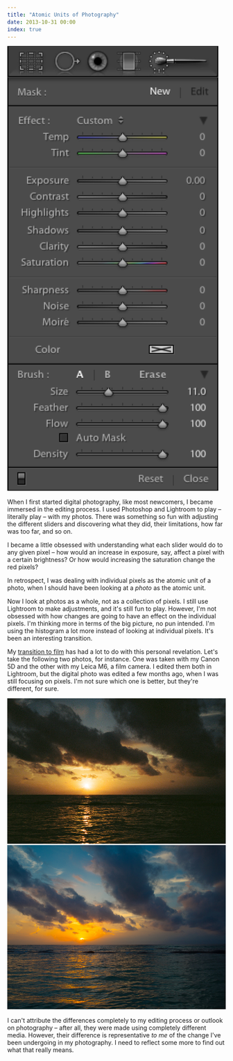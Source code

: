 ```yaml
---
title: "Atomic Units of Photography"
date: 2013-10-31 00:00
index: true
---
```


 ![](/img/import/blog/atomic-units-of-photography/3303F8015D3E4D4C8231B8AA3DE437B5.jpg)

When I first started digital photography, like most newcomers, I became immersed in the editing process. I used Photoshop and Lightroom to play – literally play – with my photos. There was something so fun with adjusting the different sliders and discovering what they did, their limitations, how far was too far, and so on.

I became a little obsessed with understanding what each slider would do to any given pixel – how would an increase in exposure, say, affect a pixel with a certain brightness? Or how would increasing the saturation change the red pixels?

In retrospect, I was dealing with individual pixels as the atomic unit of a photo, when I should have been looking at a _photo_ as the atomic unit.

Now I look at photos as a whole, not as a collection of pixels. I still use Lightroom to make adjustments, and it's still fun to play. However, I'm not obsessed with how changes are going to have an effect on the individual pixels. I'm thinking more in terms of the big picture, no pun intended. I'm using the histogram a lot more instead of looking at individual pixels. It's been an interesting transition.

My [transition to film](/blog/film) has had a lot to do with this personal revelation. Let's take the following two photos, for instance. One was taken with my Canon 5D and the other with my Leica M6, a film camera. I edited them both in Lightroom, but the digital photo was edited a few months ago, when I was still focusing on pixels. I'm not sure which one is better, but they're different, for sure.

 ![](/img/import/blog/atomic-units-of-photography/19598DFEE827464EBDA40E3FEDCEDAA7.jpg) ![](/img/import/blog/atomic-units-of-photography/3E0FC331D383463E98D4446017DD608B.jpg)

I can't attribute the differences completely to my editing process or outlook on photography – after all, they were made using completely different media. However, their difference is representative _to me_ of the change I've been undergoing in my photography. I need to reflect some more to find out what that really means.

<!-- more -->
